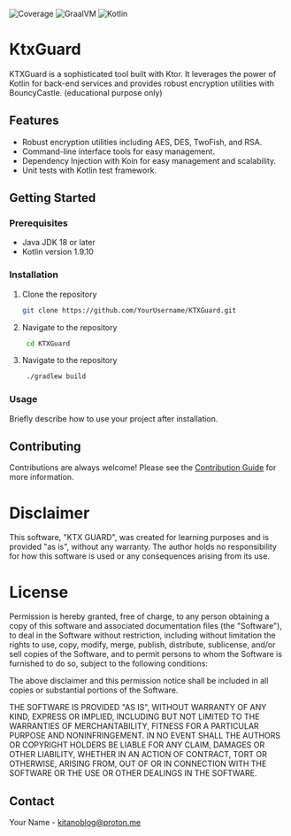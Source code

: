 ![Coverage](https://img.shields.io/badge/Coverage-77-green) ![GraalVM](https://img.shields.io/badge/GraalVM-21-blue) ![Kotlin](https://img.shields.io/badge/Kotlin-100-orange)

# KtxGuard

KTXGuard is a sophisticated tool built with Ktor. It leverages the power of Kotlin for back-end services and provides robust encryption utilities with BouncyCastle. (educational purpose only)

## Features
* Robust encryption utilities including AES, DES, TwoFish, and RSA.
* Command-line interface tools for easy management.
* Dependency Injection with Koin for easy management and scalability.
* Unit tests with Kotlin test framework.

## Getting Started
### Prerequisites
* Java JDK 18 or later
* Kotlin version 1.9.10

### Installation
1. Clone the repository
   ```sh
   git clone https://github.com/YourUsername/KTXGuard.git
   ```

2. Navigate to the repository
   ```sh
	cd KTXGuard
    ```

3. Navigate to the repository
   ```sh
	./gradlew build
	```
### Usage

Briefly describe how to use your project after installation.

## Contributing

Contributions are always welcome! Please see the [Contribution Guide](https://github.com/KitanoB/KtxGuard/blob/develop/CONTRIBUTION_GUIDE.md) for more information.

# Disclaimer

This software, "KTX GUARD", was created for learning purposes and is provided "as is", without any warranty. The author holds no responsibility for how this software is used or any consequences arising from its use.

# License

Permission is hereby granted, free of charge, to any person obtaining a copy of this software and associated documentation files (the "Software"), to deal in the Software without restriction, including without limitation the rights to use, copy, modify, merge, publish, distribute, sublicense, and/or sell copies of the Software, and to permit persons to whom the Software is furnished to do so, subject to the following conditions:

The above disclaimer and this permission notice shall be included in all copies or substantial portions of the Software.

THE SOFTWARE IS PROVIDED "AS IS", WITHOUT WARRANTY OF ANY KIND, EXPRESS OR IMPLIED, INCLUDING BUT NOT LIMITED TO THE WARRANTIES OF MERCHANTABILITY, FITNESS FOR A PARTICULAR PURPOSE AND NONINFRINGEMENT. IN NO EVENT SHALL THE AUTHORS OR COPYRIGHT HOLDERS BE LIABLE FOR ANY CLAIM, DAMAGES OR OTHER LIABILITY, WHETHER IN AN ACTION OF CONTRACT, TORT OR OTHERWISE, ARISING FROM, OUT OF OR IN CONNECTION WITH THE SOFTWARE OR THE USE OR OTHER DEALINGS IN THE SOFTWARE.


## Contact

Your Name - [kitanoblog@proton.me](mailto:kitanoblog@proton.me)
